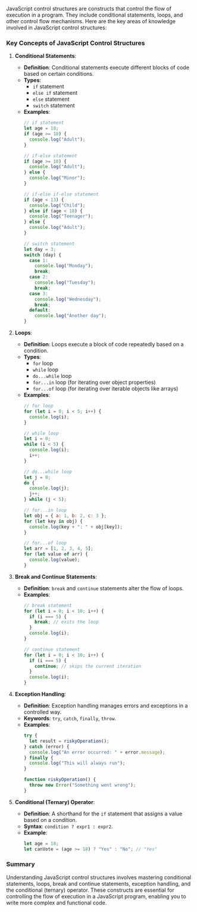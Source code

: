 JavaScript control structures are constructs that control the flow of execution in a program. They include conditional statements, loops, and other control flow mechanisms. Here are the key areas of knowledge involved in JavaScript control structures:

### Key Concepts of JavaScript Control Structures

1. **Conditional Statements**:
   - **Definition**: Conditional statements execute different blocks of code based on certain conditions.
   - **Types**:
     - `if` statement
     - `else if` statement
     - `else` statement
     - `switch` statement
   - **Examples**:
     ```javascript
     // if statement
     let age = 18;
     if (age >= 18) {
       console.log("Adult");
     }

     // if-else statement
     if (age >= 18) {
       console.log("Adult");
     } else {
       console.log("Minor");
     }

     // if-else if-else statement
     if (age < 13) {
       console.log("Child");
     } else if (age < 18) {
       console.log("Teenager");
     } else {
       console.log("Adult");
     }

     // switch statement
     let day = 3;
     switch (day) {
       case 1:
         console.log("Monday");
         break;
       case 2:
         console.log("Tuesday");
         break;
       case 3:
         console.log("Wednesday");
         break;
       default:
         console.log("Another day");
     }
     ```

2. **Loops**:
   - **Definition**: Loops execute a block of code repeatedly based on a condition.
   - **Types**:
     - `for` loop
     - `while` loop
     - `do...while` loop
     - `for...in` loop (for iterating over object properties)
     - `for...of` loop (for iterating over iterable objects like arrays)
   - **Examples**:
     ```javascript
     // for loop
     for (let i = 0; i < 5; i++) {
       console.log(i);
     }

     // while loop
     let i = 0;
     while (i < 5) {
       console.log(i);
       i++;
     }

     // do...while loop
     let j = 0;
     do {
       console.log(j);
       j++;
     } while (j < 5);

     // for...in loop
     let obj = { a: 1, b: 2, c: 3 };
     for (let key in obj) {
       console.log(key + ": " + obj[key]);
     }

     // for...of loop
     let arr = [1, 2, 3, 4, 5];
     for (let value of arr) {
       console.log(value);
     }
     ```

3. **Break and Continue Statements**:
   - **Definition**: `break` and `continue` statements alter the flow of loops.
   - **Examples**:
     ```javascript
     // break statement
     for (let i = 0; i < 10; i++) {
       if (i === 5) {
         break; // exits the loop
       }
       console.log(i);
     }

     // continue statement
     for (let i = 0; i < 10; i++) {
       if (i === 5) {
         continue; // skips the current iteration
       }
       console.log(i);
     }
     ```

4. **Exception Handling**:
   - **Definition**: Exception handling manages errors and exceptions in a controlled way.
   - **Keywords**: `try`, `catch`, `finally`, `throw`.
   - **Examples**:
     ```javascript
     try {
       let result = riskyOperation();
     } catch (error) {
       console.log("An error occurred: " + error.message);
     } finally {
       console.log("This will always run");
     }

     function riskyOperation() {
       throw new Error("Something went wrong");
     }
     ```

5. **Conditional (Ternary) Operator**:
   - **Definition**: A shorthand for the `if` statement that assigns a value based on a condition.
   - **Syntax**: `condition ? expr1 : expr2`.
   - **Example**:
     ```javascript
     let age = 18;
     let canVote = (age >= 18) ? "Yes" : "No"; // "Yes"
     ```

### Summary

Understanding JavaScript control structures involves mastering conditional statements, loops, break and continue statements, exception handling, and the conditional (ternary) operator. These constructs are essential for controlling the flow of execution in a JavaScript program, enabling you to write more complex and functional code.